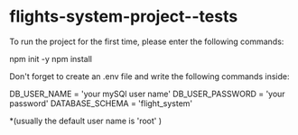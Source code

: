 # flights-system-project--tests

To run the project for the first time, please enter the following commands:

npm init -y
npm install

Don't forget to create an .env file and write the following commands inside:

DB_USER_NAME = 'your mySQl user name'
DB_USER_PASSWORD = 'your password'
DATABASE_SCHEMA = 'flight_system'

*(usually the default user name is 'root' )